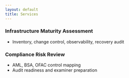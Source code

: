 ```yaml
---
layout: default
title: Services
---
```


### Infrastructure Maturity Assessment
- Inventory, change control, observability, recovery audit

### Compliance Risk Review
- AML, BSA, OFAC control mapping
- Audit readiness and examiner preparation
